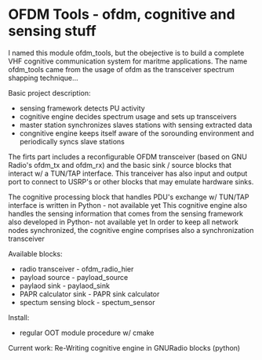 OFDM Tools - ofdm, cognitive and sensing stuff
==========

I named this module ofdm_tools, but the obejective is to build a complete
VHF cognitive communication system for maritme applications.
The name ofdm_tools came from the usage of ofdm as the transceiver spectrum shapping technique...

Basic project description:
- sensing framework detects PU activity
- cognitive engine decides spectrum usage and sets up transceivers
- master station synchronizes slaves stations with sensing extracted data
- congnitive engine keeps itself aware of the sorounding environment and periodically syncs slave stations

The firts part includes a reconfigurable OFDM transceiver (based on GNU Radio's ofdm_tx and ofdm_rx) and the basic sink / source blocks that interact w/ a TUN/TAP interface. This tranceiver has also input and output port to connect to USRP's or other blocks that may emulate hardware sinks.

The cognitive processing block that handles PDU's exchange w/ TUN/TAP interface is written in Python - not available yet
This cognitive engine also handles the sensing information that comes from the sensing framework also developed in Python- not available yet
In order to keep all network nodes synchronized, the cognitive engine comprises also a synchronization transceiver

Available blocks:
- radio transceiver - ofdm_radio_hier
- payload source - payload_source
- paylaod sink - paylaod_sink
- PAPR calculator sink - PAPR sink calculator
- spectum sensing block - spectum_sensor

Install:
- regular OOT module procedure w/ cmake

Current work:
Re-Writing cognitive engine in GNURadio blocks (python)
